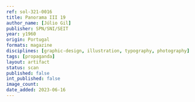 ```yaml
---
ref: sol-321-0016
title: Panorama III 19
author_name: [Júlio Gil]
publisher: SPN/SNI/SEIT
year: y1960
origin: Portugal
formats: magazine
disciplines: [graphic-design, illustration, typography, photography]
tags: [propaganda]
layout: artifact
status: scan
published: false
int_published: false
image_count:
date_added: 2023-06-16
---
```

